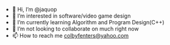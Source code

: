 - 👋 Hi, I’m @jaquop
- 👀 I’m interested in software/video game design
- 🌱 I’m currently learning Algorithm and Program Design(C++)
- 💞️ I’m not looking to collaborate on much right now
- 📫 How to reach me colbyfenters@yahoo.com

<!---
jaquop/jaquop is a ✨ special ✨ repository because its `README.md` (this file) appears on your GitHub profile.
You can click the Preview link to take a look at your changes.
--->
